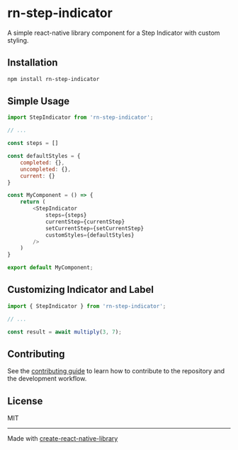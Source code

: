 # rn-step-indicator

A simple react-native library component for a Step Indicator with custom styling.

## Installation

```sh
npm install rn-step-indicator
```

## Simple Usage

```js
import StepIndicator from 'rn-step-indicator';

// ...

const steps = []

const defaultStyles = {
    completed: {},
    uncompleted: {},
    current: {}
}

const MyComponent = () => {
    return (
        <StepIndicator
            steps={steps}
            currentStep={currentStep}
            setCurrentStep={setCurrentStep}
            customStyles={defaultStyles}
        />
    )
}

export default MyComponent;
```

## Customizing Indicator and Label

```js
import { StepIndicator } from 'rn-step-indicator';

// ...

const result = await multiply(3, 7);
```

## Contributing

See the [contributing guide](CONTRIBUTING.md) to learn how to contribute to the repository and the development workflow.

## License

MIT

---

Made with [create-react-native-library](https://github.com/callstack/react-native-builder-bob)
